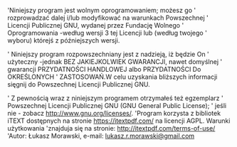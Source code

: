 'Niniejszy program jest wolnym oprogramowaniem; możesz go
'   rozprowadzać dalej i/lub modyfikować na warunkach Powszechnej
'   Licencji Publicznej GNU, wydanej przez Fundację Wolnego
'   Oprogramowania -według wersji 3 tej Licencji lub (według twojego
'   wyboru) którejś z późniejszych wersji.

'   Niniejszy program rozpowszechniany jest z nadzieją, iż będzie On
'   użyteczny -jednak BEZ JAKIEJKOLWIEK GWARANCJI, nawet domyślnej
'   gwarancji PRZYDATNOŚCI HANDLOWEJ albo PRZYDATNOŚCI Do OKREŚLONYCH
'   ZASTOSOWAŃ.W celu uzyskania bliższych informacji sięgnij do     Powszechnej Licencji Publicznej GNU.

'   Z pewnością wraz z niniejszym programem otrzymałeś też egzemplarz
'   Powszechnej Licencji Publicznej GNU (GNU General Public License);
'   jeśli nie - zobacz <http://www.gnu.org/licenses/>.
'Program korzysta z bibliotek iTEXT dostępnych na stronie https://itextpdf.com/ na licencji AGPL. Warunki użytkowania 
'znajduja się na stronie: http://itextpdf.com/terms-of-use/
'Autor: Łukasz Morawski, e-mail: lukasz.r.morawski@gmail.com
